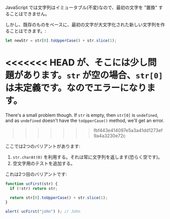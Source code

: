 JavaScript では文字列はイミュータブル(不変)なので、最初の文字を "置換" することはできません。

しかし、既存のものをベースに、最初の文字が大文字化された新しい文字列を作ることはできます。:

```js
let newStr = str[0].toUpperCase() + str.slice(1);
```

<<<<<<< HEAD
が、そこには少し問題があります。`str` が空の場合、`str[0]` は未定義です。なのでエラーになります。
=======
There's a small problem though. If `str` is empty, then `str[0]` is `undefined`, and as `undefined` doesn't have the `toUpperCase()` method, we'll get an error.
>>>>>>> fbf443e414097e5a3a41dd1273ef9a4a3230e72c

ここでは2つのバリアントがあります:

1. `str.charAt(0)` を利用する。それは常に文字列を返します(恐らく空です)。
2. 空文字用のテストを追加する。

これは2つ目のバリアントです:

```js run demo
function ucFirst(str) {
  if (!str) return str;

  return str[0].toUpperCase() + str.slice(1);
}

alert( ucFirst("john") ); // John
```
